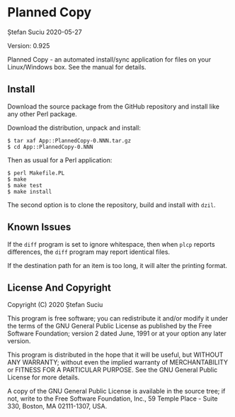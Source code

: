 Planned Copy
============
Ștefan Suciu
2020-05-27

Version: 0.925

Planned Copy - an automated install/sync application for files on your
Linux/Windows box.  See the manual for details.


Install
-------

Download the source package from the GitHub repository and install
like any other Perl package.

Download the distribution, unpack and install:

```
$ tar xaf App::PlannedCopy-0.NNN.tar.gz
$ cd App::PlannedCopy-0.NNN
```

Then as usual for a Perl application:

```
$ perl Makefile.PL
$ make
$ make test
$ make install
```

The second option is to clone the repository, build and install with
`dzil`.


Known Issues
------------

If the `diff` program is set to ignore whitespace, then when `plcp`
reports differences, the `diff` program may report identical files.

If the destination path for an item is too long, it will alter the
printing format.


License And Copyright
---------------------

Copyright (C) 2020 Ștefan Suciu

This program is free software; you can redistribute it and/or modify
it under the terms of the GNU General Public License as published by
the Free Software Foundation; version 2 dated June, 1991 or at your option
any later version.

This program is distributed in the hope that it will be useful,
but WITHOUT ANY WARRANTY; without even the implied warranty of
MERCHANTABILITY or FITNESS FOR A PARTICULAR PURPOSE.  See the
GNU General Public License for more details.

A copy of the GNU General Public License is available in the source tree;
if not, write to the Free Software Foundation, Inc.,
59 Temple Place - Suite 330, Boston, MA 02111-1307, USA.
